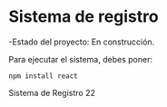 <h1> Sistema de registro</h1>

-Estado del proyecto: En construcción.

Para ejecutar el sistema, debes poner:

```npm install react```

Sistema de Registro 22
